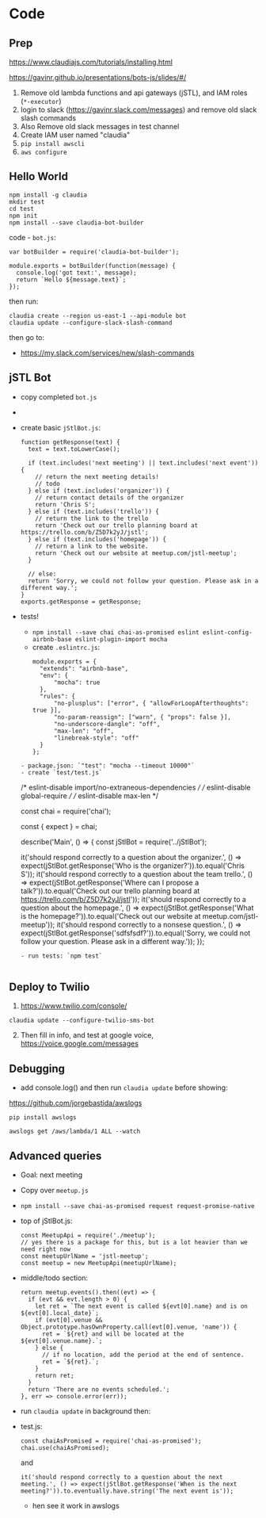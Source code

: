 # Code

## Prep

https://www.claudiajs.com/tutorials/installing.html

https://gavinr.github.io/presentations/bots-js/slides/#/

1. Remove old lambda functions and api gateways (jSTL), and IAM roles (`*-executor`)
2. login to slack (https://gavinr.slack.com/messages) and remove old slack slash commands
3. Also Remove old slack messages in test channel 
4. Create IAM user named "claudia"
5. `pip install awscli`
6. `aws configure`

## Hello World

```
npm install -g claudia
mkdir test
cd test
npm init
npm install --save claudia-bot-builder
```

code - `bot.js`:

```
var botBuilder = require('claudia-bot-builder');

module.exports = botBuilder(function(message) {
  console.log('got text:', message);
  return `Hello ${message.text}`;
});
```

then run:
```
claudia create --region us-east-1 --api-module bot
claudia update --configure-slack-slash-command
```

then go to:

- https://my.slack.com/services/new/slash-commands

## jSTL Bot

- copy completed `bot.js`
- 
- create basic `jStlBot.js`:
  ```
  function getResponse(text) {
    text = text.toLowerCase();

    if (text.includes('next meeting') || text.includes('next event')) {
      // return the next meeting details!
      // todo
    } else if (text.includes('organizer')) {
      // return contact details of the organizer
      return 'Chris S';
    } else if (text.includes('trello')) {
      // return the link to the trello
      return 'Check out our trello planning board at https://trello.com/b/Z5D7k2yJ/jstl';
    } else if (text.includes('homepage')) {
      // return a link to the website.
      return 'Check out our website at meetup.com/jstl-meetup';
    }

    // else:
    return 'Sorry, we could not follow your question. Please ask in a different way.';
  }
  exports.getResponse = getResponse;
  ```
- tests!
  - `npm install --save chai chai-as-promised eslint eslint-config-airbnb-base eslint-plugin-import mocha`
  - create `.eslintrc.js`:
    ```
    module.exports = {
      "extends": "airbnb-base",
      "env": {
          "mocha": true
      },
      "rules": {
          "no-plusplus": ["error", { "allowForLoopAfterthoughts": true }],
          "no-param-reassign": ["warn", { "props": false }],
          "no-underscore-dangle": "off",
          "max-len": "off",
          "linebreak-style": "off"
      }
    };
  ```
  - package.json: `"test": "mocha --timeout 10000"`
  - create `test/test.js`
  ```
  /* eslint-disable import/no-extraneous-dependencies */
  /* eslint-disable global-require */
  /* eslint-disable max-len */

  const chai = require('chai');

  const { expect } = chai;

  describe('Main', () => {
    const jStlBot = require('../jStlBot');

    it('should respond correctly to a question about the organizer.', () => expect(jStlBot.getResponse('Who is the organizer?')).to.equal('Chris S'));
    it('should respond correctly to a question about the team trello.', () => expect(jStlBot.getResponse('Where can I propose a talk?')).to.equal('Check out our trello planning board at https://trello.com/b/Z5D7k2yJ/jstl'));
    it('should respond correctly to a question about the homepage.', () => expect(jStlBot.getResponse('What is the homepage?')).to.equal('Check out our website at meetup.com/jstl-meetup'));
    it('should respond correctly to a nonsese question.', () => expect(jStlBot.getResponse('sdfsfsdf?')).to.equal('Sorry, we could not follow your question. Please ask in a different way.'));
  });
  ```
  - run tests: `npm test`


## Deploy to Twilio

1. https://www.twilio.com/console/

`claudia update --configure-twilio-sms-bot`

2. Then fill in info, and test at google voice, https://voice.google.com/messages

## Debugging

- add console.log() and then run `claudia update` before showing:

https://github.com/jorgebastida/awslogs

`pip install awslogs`

`awslogs get /aws/lambda/1 ALL --watch`

## Advanced queries

- Goal: next meeting
- Copy over `meetup.js`
- `npm install --save chai-as-promised request request-promise-native`
- top of jStlBot.js:

  ```
  const MeetupApi = require('./meetup');
  // yes there is a package for this, but is a lot heavier than we need right now
  const meetupUrlName = 'jstl-meetup';
  const meetup = new MeetupApi(meetupUrlName);
  ```

- middle/todo section:
  ```
  return meetup.events().then((evt) => {
    if (evt && evt.length > 0) {
      let ret = `The next event is called ${evt[0].name} and is on ${evt[0].local_date}`;
      if (evt[0].venue && Object.prototype.hasOwnProperty.call(evt[0].venue, 'name')) {
        ret = `${ret} and will be located at the ${evt[0].venue.name}.`;
      } else {
        // if no location, add the period at the end of sentence.
        ret = `${ret}.`;
      }
      return ret;
    }
    return 'There are no events scheduled.';
  }, err => console.error(err));
  ```

- run `claudia update`  in background then:
- test.js:

  ```
  const chaiAsPromised = require('chai-as-promised');
  chai.use(chaiAsPromised);
  ```
  and
  ```
  it('should respond correctly to a question about the next meeting.', () => expect(jStlBot.getResponse('When is the next meeting?')).to.eventually.have.string('The next event is'));
  ```

  - hen see it work in awslogs